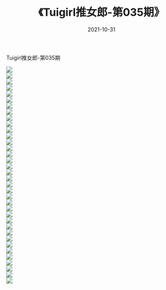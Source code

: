 ﻿---
layout: post
title:  《Tuigirl推女郎-第035期》
date:   2021-10-31
img: http://imgx.orgx.ga/漏D/网络美图/2021/Tuigirl推女郎-第035期/000.jpg
categories: [美女, 清纯, 唯美]
---

Tuigirl推女郎-第035期

  ![](http://imgx.orgx.ga/漏D/网络美图/2021/Tuigirl推女郎-第035期/001.jpg) <br> ![](http://imgx.orgx.ga/漏D/网络美图/2021/Tuigirl推女郎-第035期/002.jpg) <br> ![](http://imgx.orgx.ga/漏D/网络美图/2021/Tuigirl推女郎-第035期/003.jpg) <br> ![](http://imgx.orgx.ga/漏D/网络美图/2021/Tuigirl推女郎-第035期/004.jpg) <br> ![](http://imgx.orgx.ga/漏D/网络美图/2021/Tuigirl推女郎-第035期/005.jpg) <br> ![](http://imgx.orgx.ga/漏D/网络美图/2021/Tuigirl推女郎-第035期/006.jpg) <br> ![](http://imgx.orgx.ga/漏D/网络美图/2021/Tuigirl推女郎-第035期/007.jpg) <br> ![](http://imgx.orgx.ga/漏D/网络美图/2021/Tuigirl推女郎-第035期/008.jpg) <br> ![](http://imgx.orgx.ga/漏D/网络美图/2021/Tuigirl推女郎-第035期/009.jpg) <br> ![](http://imgx.orgx.ga/漏D/网络美图/2021/Tuigirl推女郎-第035期/010.jpg) <br> ![](http://imgx.orgx.ga/漏D/网络美图/2021/Tuigirl推女郎-第035期/011.jpg) <br> ![](http://imgx.orgx.ga/漏D/网络美图/2021/Tuigirl推女郎-第035期/012.jpg) <br> ![](http://imgx.orgx.ga/漏D/网络美图/2021/Tuigirl推女郎-第035期/013.jpg) <br> ![](http://imgx.orgx.ga/漏D/网络美图/2021/Tuigirl推女郎-第035期/014.jpg) <br> ![](http://imgx.orgx.ga/漏D/网络美图/2021/Tuigirl推女郎-第035期/015.jpg) <br> ![](http://imgx.orgx.ga/漏D/网络美图/2021/Tuigirl推女郎-第035期/016.jpg) <br> ![](http://imgx.orgx.ga/漏D/网络美图/2021/Tuigirl推女郎-第035期/017.jpg) <br> ![](http://imgx.orgx.ga/漏D/网络美图/2021/Tuigirl推女郎-第035期/018.jpg) <br> ![](http://imgx.orgx.ga/漏D/网络美图/2021/Tuigirl推女郎-第035期/019.jpg) <br> ![](http://imgx.orgx.ga/漏D/网络美图/2021/Tuigirl推女郎-第035期/020.jpg) <br> ![](http://imgx.orgx.ga/漏D/网络美图/2021/Tuigirl推女郎-第035期/021.jpg) <br> ![](http://imgx.orgx.ga/漏D/网络美图/2021/Tuigirl推女郎-第035期/022.jpg) <br> ![](http://imgx.orgx.ga/漏D/网络美图/2021/Tuigirl推女郎-第035期/023.jpg) <br> ![](http://imgx.orgx.ga/漏D/网络美图/2021/Tuigirl推女郎-第035期/024.jpg) <br> ![](http://imgx.orgx.ga/漏D/网络美图/2021/Tuigirl推女郎-第035期/025.jpg) <br> ![](http://imgx.orgx.ga/漏D/网络美图/2021/Tuigirl推女郎-第035期/026.jpg) <br> ![](http://imgx.orgx.ga/漏D/网络美图/2021/Tuigirl推女郎-第035期/027.jpg) <br> ![](http://imgx.orgx.ga/漏D/网络美图/2021/Tuigirl推女郎-第035期/028.jpg) <br> ![](http://imgx.orgx.ga/漏D/网络美图/2021/Tuigirl推女郎-第035期/029.jpg) <br> ![](http://imgx.orgx.ga/漏D/网络美图/2021/Tuigirl推女郎-第035期/030.jpg) <br> ![](http://imgx.orgx.ga/漏D/网络美图/2021/Tuigirl推女郎-第035期/031.jpg) <br> ![](http://imgx.orgx.ga/漏D/网络美图/2021/Tuigirl推女郎-第035期/032.jpg) <br> ![](http://imgx.orgx.ga/漏D/网络美图/2021/Tuigirl推女郎-第035期/033.jpg) <br> ![](http://imgx.orgx.ga/漏D/网络美图/2021/Tuigirl推女郎-第035期/034.jpg) <br> ![](http://imgx.orgx.ga/漏D/网络美图/2021/Tuigirl推女郎-第035期/035.jpg) <br> ![](http://imgx.orgx.ga/漏D/网络美图/2021/Tuigirl推女郎-第035期/036.jpg) <br>